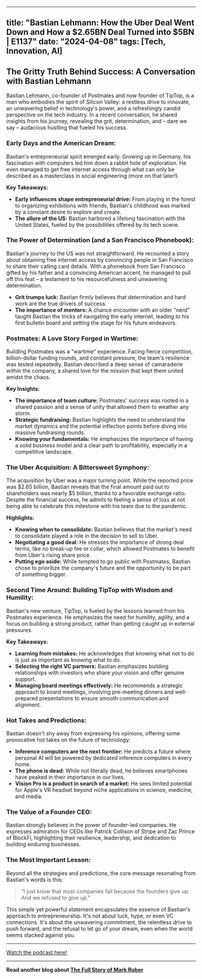 
---
title: "Bastian Lehmann: How the Uber Deal Went Down and How a $2.65BN Deal Turned into $5BN | E1137"
date: "2024-04-08"
tags: [Tech, Innovation, AI]
---

## The Gritty Truth Behind Success: A Conversation with Bastian Lehmann

Bastian Lehmann, co-founder of Postmates and now founder of TipTop, is a man who embodies the spirit of Silicon Valley: a restless drive to innovate, an unwavering belief in technology's power, and a refreshingly candid perspective on the tech industry. In a recent conversation, he shared insights from his journey, revealing the grit, determination, and – dare we say – audacious hustling that fueled his success.

### Early Days and the American Dream:

Bastian's entrepreneurial spirit emerged early. Growing up in Germany, his fascination with computers led him down a rabbit hole of exploration. He even managed to get free internet access through what can only be described as a masterclass in social engineering (more on that later!). 

**Key Takeaways:**

* **Early influences shape entrepreneurial drive:**  From playing in the forest to organizing exhibitions with friends, Bastian's childhood was marked by a constant desire to explore and create.
* **The allure of the US:**  Bastian harbored a lifelong fascination with the United States, fueled by the possibilities offered by its tech scene.

### The Power of Determination (and a San Francisco Phonebook):

Bastian's journey to the US was not straightforward. He recounted a story about obtaining free internet access by convincing people in San Francisco to share their calling card details.  With a phonebook from San Francisco gifted by his father and a convincing American accent, he managed to pull off this feat – a testament to his resourcefulness and unwavering determination. 

* **Grit trumps luck:**  Bastian firmly believes that determination and hard work are the true drivers of success.  
* **The importance of mentors:**  A chance encounter with an older "nerd" taught Bastian the tricks of navigating the early internet, leading to his first bulletin board and setting the stage for his future endeavors.

### Postmates: A Love Story Forged in Wartime:

Building Postmates was a "wartime" experience. Facing fierce competition, billion-dollar funding rounds, and constant pressure, the team's resilience was tested repeatedly. Bastian described a deep sense of camaraderie within the company, a shared love for the mission that kept them united amidst the chaos.

**Key Insights:**

* **The importance of team culture:**  Postmates' success was rooted in a shared passion and a sense of unity that allowed them to weather any storm.
* **Strategic fundraising:** Bastian highlights the need to understand the market dynamics and the potential inflection points before diving into massive fundraising rounds.
* **Knowing your fundamentals:**  He emphasizes the importance of having a solid business model and a clear path to profitability, especially in a competitive landscape.

### The Uber Acquisition: A Bittersweet Symphony:

The acquisition by Uber was a major turning point. While the reported price was $2.65 billion, Bastian reveals that the final amount paid out to shareholders was nearly $5 billion, thanks to a favorable exchange ratio. Despite the financial success, he admits to feeling a sense of loss at not being able to celebrate this milestone with his team due to the pandemic.

**Highlights:**

* **Knowing when to consolidate:**  Bastian believes that the market's need to consolidate played a role in the decision to sell to Uber.
* **Negotiating a good deal:** He stresses the importance of strong deal terms, like no break-up fee or collar, which allowed Postmates to benefit from Uber's rising share price.
* **Putting ego aside:** While tempted to go public with Postmates, Bastian chose to prioritize the company's future and the opportunity to be part of something bigger.

### Second Time Around:  Building TipTop with Wisdom and Humility:

Bastian's new venture, TipTop, is fueled by the lessons learned from his Postmates experience. He emphasizes the need for humility, agility, and a focus on building a strong product, rather than getting caught up in external pressures.  

**Key Takeaways:**

* **Learning from mistakes:**  He acknowledges that knowing what not to do is just as important as knowing what to do.
* **Selecting the right VC partners:** Bastian emphasizes building relationships with investors who share your vision and offer genuine support.
* **Managing board meetings effectively:**  He recommends a strategic approach to board meetings, involving pre-meeting dinners and well-prepared presentations to ensure smooth communication and alignment.

### Hot Takes and Predictions:

Bastian doesn't shy away from expressing his opinions, offering some provocative hot takes on the future of technology:

* **Inference computers are the next frontier:**  He predicts a future where personal AI will be powered by dedicated inference computers in every home.
* **The phone is dead:**  While not literally dead, he believes smartphones have peaked in their importance in our lives.
* **Vision Pro is a product in search of a market:**  He sees limited potential for Apple's VR headset beyond niche applications in science, medicine, and media.

### The Value of a Founder CEO:

Bastian strongly believes in the power of founder-led companies. He expresses admiration for CEOs like Patrick Collison of Stripe and Zac Prince of BlockFi, highlighting their resilience, leadership, and dedication to building enduring businesses.

### The Most Important Lesson: 

Beyond all the strategies and predictions, the core message resonating from Bastian's words is this:

> “I just know that most companies fail because the founders give up. And we refused to give up.”

This simple yet powerful statement encapsulates the essence of Bastian's approach to entrepreneurship. It's not about luck, hype, or even VC connections.  It's about the unwavering commitment, the relentless drive to push forward, and the refusal to let go of your dream, even when the world seems stacked against you.

---
        




<a href="https://youtube.com/watch?v=k6KUiq8VJkw" target="_blank">Watch the podcast here!</a>


---

**Read another blog about [The Full Story of Mark Rober](./20221207-markrober-colinandsamir.md)**
